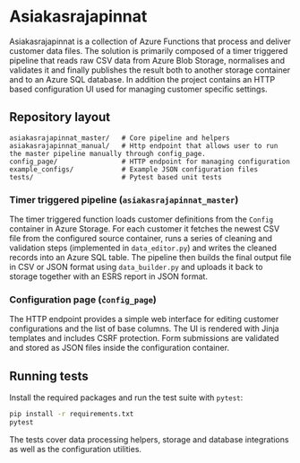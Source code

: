 # Asiakasrajapinnat

Asiakasrajapinnat is a collection of Azure Functions that process and deliver customer data files. The solution is primarily composed of a timer triggered pipeline that reads raw CSV data from Azure Blob Storage, normalises and validates it and finally publishes the result both to another storage container and to an Azure SQL database. In addition the project contains an HTTP based configuration UI used for managing customer specific settings.

## Repository layout

```
asiakasrajapinnat_master/   # Core pipeline and helpers
asiakasrajapinnat_manual/   # Http endpoint that allows user to run the master pipeline manually through config_page.
config_page/                # HTTP endpoint for managing configuration
example_configs/            # Example JSON configuration files
tests/                      # Pytest based unit tests
```

### Timer triggered pipeline (`asiakasrajapinnat_master`)

The timer triggered function loads customer definitions from the `Config` container in Azure Storage. For each customer it fetches the newest CSV file from the configured source container, runs a series of cleaning and validation steps (implemented in `data_editor.py`) and writes the cleaned records into an Azure SQL table. The pipeline then builds the final output file in CSV or JSON format using `data_builder.py` and uploads it back to storage together with an ESRS report in JSON format.

### Configuration page (`config_page`)

The HTTP endpoint provides a simple web interface for editing customer configurations and the list of base columns. The UI is rendered with Jinja templates and includes CSRF protection. Form submissions are validated and stored as JSON files inside the configuration container.

## Running tests

Install the required packages and run the test suite with `pytest`:

```bash
pip install -r requirements.txt
pytest
```

The tests cover data processing helpers, storage and database integrations as well as the configuration utilities.